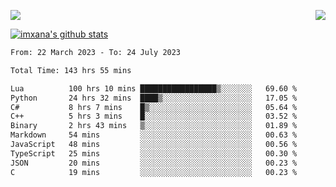 <p>
  <a href="https://count.getloli.com/"><img src="https://count.getloli.com/get/@xana.readme?theme=moebooru-h"></a>
  <img src="https://weather-icon.journeyad.repl.co/@hangzhou?v=1" align="right">
</p>


<a href="https://github.com/imxana"><img align="center" src="https://github-readme-stats.vercel.app/api?username=imxana&show_icons=true&include_all_commits=true&hide_border=tru&custom_title=imxana%27s%20Github%20Stats" alt="imxana's github stats" /></a> 

<!--START_SECTION:waka-->

```txt
From: 22 March 2023 - To: 24 July 2023

Total Time: 143 hrs 55 mins

Lua          100 hrs 10 mins █████████████████▒░░░░░░░   69.60 %
Python       24 hrs 32 mins  ████▒░░░░░░░░░░░░░░░░░░░░   17.05 %
C#           8 hrs 7 mins    █▒░░░░░░░░░░░░░░░░░░░░░░░   05.64 %
C++          5 hrs 3 mins    █░░░░░░░░░░░░░░░░░░░░░░░░   03.52 %
Binary       2 hrs 43 mins   ▒░░░░░░░░░░░░░░░░░░░░░░░░   01.89 %
Markdown     54 mins         ░░░░░░░░░░░░░░░░░░░░░░░░░   00.63 %
JavaScript   48 mins         ░░░░░░░░░░░░░░░░░░░░░░░░░   00.56 %
TypeScript   25 mins         ░░░░░░░░░░░░░░░░░░░░░░░░░   00.30 %
JSON         20 mins         ░░░░░░░░░░░░░░░░░░░░░░░░░   00.23 %
C            19 mins         ░░░░░░░░░░░░░░░░░░░░░░░░░   00.23 %
```

<!--END_SECTION:waka-->
